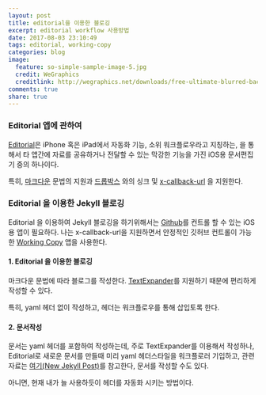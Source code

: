 ```yaml
---
layout: post
title: editorial을 이용한 블로깅
excerpt: editorial workflow 사용방법
date: 2017-08-03 23:10:49
tags: editorial, working-copy
categories: blog
image:
  feature: so-simple-sample-image-5.jpg
  credit: WeGraphics
  creditlink: http://wegraphics.net/downloads/free-ultimate-blurred-background-pack/
comments: true
share: true
---
```


### Editorial 앱에 관하여

[Editorial](http://omz-software.com/editorial/)은 iPhone 혹은 iPad에서 자동화 기능, 소위 워크플로우라고 지칭하는, 을 통해서 타 앱간에 자료를 공유하거나 전달할 수 있는 막강한 기능을 가진 iOS용 문서편집기 중의 하나이다.

특히, [마크다운](https://ko.wikipedia.org/wiki/%EB%A7%88%ED%81%AC%EB%8B%A4%EC%9A%B4) 문법의 지원과 [드롭박스](https://www.dropbox.com/) 와의 싱크 및 [x-callback-url](http://x-callback-url.com/) 을 지원한다.

### Editorial 을 이용한 Jekyll 블로깅

Editorial 을 이용하여 Jekyll 블로깅을 하기위해서는 [Github](https://github.com/)를 컨트롤 할 수 있는 iOS용 앱이 필요하다. 나는 x-callback-url을 지원하면서 안정적인 깃허브 컨트롤이 가능한 [Working Copy](https://workingcopyapp.com/) 앱을 사용한다.

#### 1. Editorial 을 이용한 블로깅

마크다운 문법에 따라 블로그를 작성한다. [TextExpander](https://smilesoftware.com/TextExpander)를 지원하기 때문에 편리하게 작성할 수 있다.

특히, yaml 헤더 없이 작성하고, 헤더는 워크플로우를 통해 삽입토록 한다.

#### 2. 문서작성

문서는 yaml 헤더를 포함하여 작성하는데, 주로 TextExpander를 이용해서 작성하나, Editorial로 새로운 문서를 만들때 미리 yaml 헤더스타일을 워크플로러 기입하고, 관련 자료는 [여기(New Jekyll Post)](http://www.editorial-workflows.com/workflow/5264186862993408/5qWVz-Y24kA)를 참고한다, 문서를 작성할 수도 있다.

아니면, 현재 내가 늘 사용하듯이 헤더를 자동화 시키는 방법이다. 